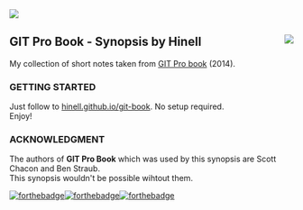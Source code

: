 <img align='center' src='https://git-scm.com/images/logos/downloads/Git-Logo-Black.png' />

<h2>GIT Pro Book - Synopsis by Hinell<a href='http://www.wtfpl.net/'><img align='right' src='http://www.wtfpl.net/wp-content/uploads/2012/12/wtfpl-badge-1.png' /> </a></h2>

My collection of short notes taken from [GIT Pro book](http://git-scm.com/book/en/v2) (2014).

### GETTING STARTED
Just follow to [hinell.github.io/git-book](http://hinell.github.io/git-book). No setup required.
<br>Enjoy!

### ACKNOWLEDGMENT
The authors of **GIT Pro Book** which was used by this synopsis are Scott Chacon and Ben Straub.
<br>This synopsis wouldn't be possible wihtout them.

[![forthebadge](http://forthebadge.com/images/badges/check-it-out.svg)](http://forthebadge.com)[![forthebadge](http://forthebadge.com/images/badges/made-with-pug.svg)](http://forthebadge.com)[![forthebadge](http://forthebadge.com/images/badges/built-with-love.svg)](http://forthebadge.com)
